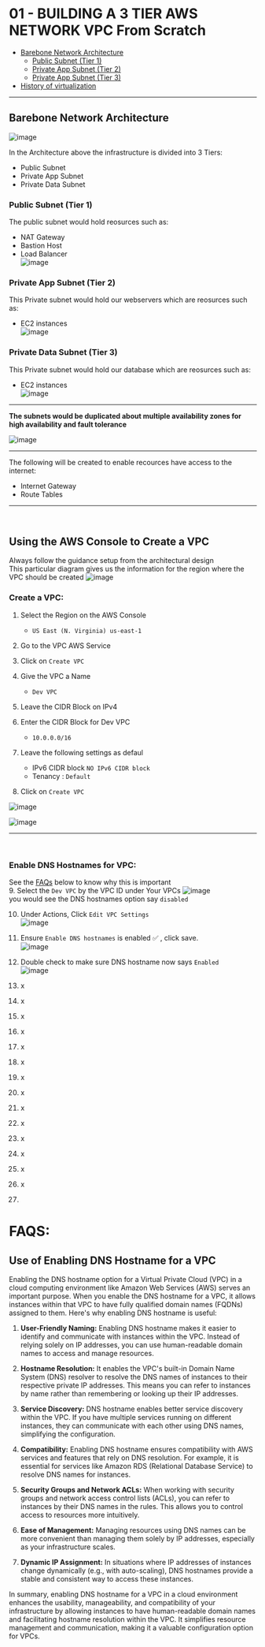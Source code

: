 # 01 - BUILDING A 3 TIER AWS NETWORK VPC From Scratch

<!-- no toc -->
  - [Barebone Network Architecture](#barebone-network-architecture)
    - [Public Subnet (Tier 1)](#public-subnet-tier-1)
    - [Private App Subnet (Tier 2)](#private-app-subnet-tier-2)
    - [Private App Subnet (Tier 3)](#private-app-subnet-tier-3)
  - [History of virtualization](#history-of-virtualization)
    

---


## Barebone Network Architecture
![image](https://github.com/victorwokili/AWS-Advanced/assets/18079443/b6eafba8-f1bc-43a2-a37a-a709c0d5e5d9)

In the Architecture above the infrastructure is divided into 3 Tiers:

- Public Subnet
- Private App Subnet
- Private Data Subnet

### Public Subnet (Tier 1) 
The public subnet would hold reosurces such as:
- NAT Gateway
- Bastion Host
- Load Balancer <br>
![image](https://github.com/victorwokili/AWS-Advanced/assets/18079443/1f8f6350-a746-4ee5-83fc-c53eba1ccec7)


### Private App Subnet (Tier 2) 
This Private subnet would hold our webservers which are reosurces such as:
- EC2 instances <br>
![image](https://github.com/victorwokili/AWS-Advanced/assets/18079443/8fd76031-01c9-41d8-8269-4785b8efdbfe)

### Private Data Subnet (Tier 3) 
This Private subnet would hold our database which are reosurces such as:
- EC2 instances <br>
![image](https://github.com/victorwokili/AWS-Advanced/assets/18079443/39369809-81dc-43c8-aee2-29a168c52184)


---
**The subnets would be duplicated about multiple availability zones for high availability and fault tolerance** <br>

![image](https://github.com/victorwokili/AWS-Advanced/assets/18079443/e12bf658-b320-4f81-baa7-d57ceecfae64) <br>



---
The following will be created to enable recources have access to the internet:
- Internet Gateway
- Route Tables
---
<br>



## Using the AWS Console to Create a VPC

Always follow the guidance setup from the architectural design <br>
This particular diagram gives us the information for the region where the VPC should be created
![image](https://github.com/victorwokili/AWS-Advanced/assets/18079443/7f7e139b-c8d6-4193-a9c5-a5cc75edbb76)

### Create a VPC:
1. Select the Region on the AWS Console
   - `US East (N. Virginia) us-east-1`
2. Go to the VPC AWS Service
3. Click on `Create VPC`
4. Give the VPC a Name
    - `Dev VPC`

5. Leave the CIDR Block on IPv4
6. Enter the CIDR Block for Dev VPC
    - `10.0.0.0/16`

7. Leave the following settings as defaul
    - IPv6 CIDR block `NO IPv6 CIDR block`
    - Tenancy : `Default`

8. Click on `Create VPC`

![image](https://github.com/victorwokili/AWS-Advanced/assets/18079443/0025192c-242f-4f90-b9c5-c5486d66ae51)

![image](https://github.com/victorwokili/AWS-Advanced/assets/18079443/03e251da-eb79-4ffb-9ab2-d93910d3efd2)

--- 
<br>

### Enable DNS Hostnames for VPC:
See the [FAQs](#use-of-enabling-dns-hostname-for-a-vpc) below to know why this is important <br> 
9. Select the `Dev VPC` by the VPC ID under Your VPCs
![image](https://github.com/victorwokili/AWS-Advanced/assets/18079443/e067353b-6bda-46a7-acc2-16f167e391f5) <br>
you would see the DNS hostnames option say `disabled` <br>


10. Under Actions, Click `Edit VPC Settings` <br>
![image](https://github.com/victorwokili/AWS-Advanced/assets/18079443/2184536c-b273-4262-9550-867a88cf172e)


11. Ensure `Enable DNS hostnames` is enabled ✅ , click save.  <br>
![image](https://github.com/victorwokili/AWS-Advanced/assets/18079443/1496bbc6-bde8-4eca-9da1-3205c13e09c0)


12. Double check to make sure DNS hostname now says `Enabled` <br>
![image](https://github.com/victorwokili/AWS-Advanced/assets/18079443/b415a3bf-9447-4e13-9fee-0dd1e7b06654)


13. x
14. x
15. x
16. x
17. x
18. x
19. x
20. x
21. x
22. x
23. x
24. x
25. x
26. x
27. 








# FAQS:
## Use of Enabling DNS Hostname for a VPC

Enabling the DNS hostname option for a Virtual Private Cloud (VPC) in a cloud computing environment like Amazon Web Services (AWS) serves an important purpose. When you enable the DNS hostname for a VPC, it allows instances within that VPC to have fully qualified domain names (FQDNs) assigned to them. Here's why enabling DNS hostname is useful:

1. **User-Friendly Naming:** Enabling DNS hostname makes it easier to identify and communicate with instances within the VPC. Instead of relying solely on IP addresses, you can use human-readable domain names to access and manage resources.

2. **Hostname Resolution:** It enables the VPC's built-in Domain Name System (DNS) resolver to resolve the DNS names of instances to their respective private IP addresses. This means you can refer to instances by name rather than remembering or looking up their IP addresses.

3. **Service Discovery:** DNS hostname enables better service discovery within the VPC. If you have multiple services running on different instances, they can communicate with each other using DNS names, simplifying the configuration.

4. **Compatibility:** Enabling DNS hostname ensures compatibility with AWS services and features that rely on DNS resolution. For example, it is essential for services like Amazon RDS (Relational Database Service) to resolve DNS names for instances.

5. **Security Groups and Network ACLs:** When working with security groups and network access control lists (ACLs), you can refer to instances by their DNS names in the rules. This allows you to control access to resources more intuitively.

6. **Ease of Management:** Managing resources using DNS names can be more convenient than managing them solely by IP addresses, especially as your infrastructure scales.

7. **Dynamic IP Assignment:** In situations where IP addresses of instances change dynamically (e.g., with auto-scaling), DNS hostnames provide a stable and consistent way to access these instances.

In summary, enabling DNS hostname for a VPC in a cloud environment enhances the usability, manageability, and compatibility of your infrastructure by allowing instances to have human-readable domain names and facilitating hostname resolution within the VPC. It simplifies resource management and communication, making it a valuable configuration option for VPCs.






